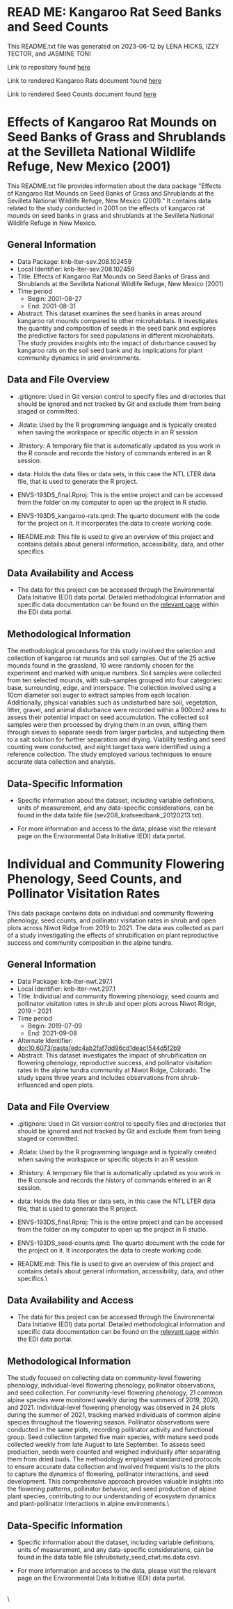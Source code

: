 # READ ME: Kangaroo Rat Seed Banks and Seed Counts

This README.txt file was generated on 2023-06-12 by LENA HICKS, IZZY TECTOR, and JASMINE TONI

Link to repository found [here](https://github.com/itector/ENVS-193DS_final)

Link to rendered Kangaroo Rats document found [here]()

Link to rendered Seed Counts document found [here]()


# Effects of Kangaroo Rat Mounds on Seed Banks of Grass and Shrublands at the Sevilleta National Wildlife Refuge, New Mexico (2001)

This README.txt file provides information about the data package "Effects of Kangaroo Rat Mounds on Seed Banks of Grass and Shrublands at the Sevilleta National Wildlife Refuge, New Mexico (2001)." It contains data related to the study conducted in 2001 on the effects of kangaroo rat mounds on seed banks in grass and shrublands at the Sevilleta National Wildlife Refuge in New Mexico.

## General Information

-   Data Package: knb-lter-sev.208.102459
-   Local Identifier: knb-lter-sev.208.102459
-   Title: Effects of Kangaroo Rat Mounds on Seed Banks of Grass and Shrublands at the Sevilleta National Wildlife Refuge, New Mexico (2001)
-   Time period
    -   Begin: 2001-08-27
    -   End: 2001-08-31
-   Abstract: This dataset examines the seed banks in areas around kangaroo rat mounds compared to other microhabitats. It investigates the quantity and composition of seeds in the seed bank and explores the predictive factors for seed populations in different microhabitats. The study provides insights into the impact of disturbance caused by kangaroo rats on the soil seed bank and its implications for plant community dynamics in arid environments.

## Data and File Overview

-   .gitignore: Used in Git version control to specify files and directories that should be ignored and not tracked by Git and exclude them from being staged or committed.

-   .Rdata: Used by the R programming language and is typically created when saving the workspace or specific objects in an R session

-   .Rhistory: A temporary file that is automatically updated as you work in the R console and records the history of commands entered in an R session.

-   data: Holds the data files or data sets, in this case the NTL LTER data file, that is used to generate the R project.

-   ENVS-193DS_final.Rproj: This is the entire project and can be accessed from the folder on my computer to open up the project in R studio.

-   ENVS-193DS_kangaroo-rats.qmd: The quarto document with the code for the project on it. It incorporates the data to create working code.

-   README.md: This file is used to give an overview of this project and contains details about general information, accessibility, data, and other specifics.

## Data Availability and Access

-   The data for this project can be accessed through the Environmental Data Initiative (EDI) data portal. Detailed methodological information and specific data documentation can be found on the [relevant page](https://doi.org/10.6073/pasta/968299a53784f9649eb67f421cc33340) within the EDI data portal.

## Methodological Information

The methodological procedures for this study involved the selection and collection of kangaroo rat mounds and soil samples. Out of the 25 active mounds found in the grassland, 10 were randomly chosen for the experiment and marked with unique numbers. Soil samples were collected from ten selected mounds, with sub-samples grouped into four categories: base, surrounding, edge, and interspace. The collection involved using a 10cm diameter soil auger to extract samples from each location. Additionally, physical variables such as undisturbed bare soil, vegetation, litter, gravel, and animal disturbance were recorded within a 900cm2 area to assess their potential impact on seed accumulation. The collected soil samples were then processed by drying them in an oven, sifting them through sieves to separate seeds from larger particles, and subjecting them to a salt solution for further separation and drying. Viability testing and seed counting were conducted, and eight target taxa were identified using a reference collection. The study employed various techniques to ensure accurate data collection and analysis.

## Data-Specific Information

-   Specific information about the dataset, including variable definitions, units of measurement, and any data-specific considerations, can be found in the data table file (sev208_kratseedbank_20120213.txt).

-   For more information and access to the data, please visit the relevant page on the Environmental Data Initiative (EDI) data portal.

# Individual and Community Flowering Phenology, Seed Counts, and Pollinator Visitation Rates

This data package contains data on individual and community flowering phenology, seed counts, and pollinator visitation rates in shrub and open plots across Niwot Ridge from 2019 to 2021. The data was collected as part of a study investigating the effects of shrubification on plant reproductive success and community composition in the alpine tundra.

## General Information

-   Data Package: knb-lter-nwt.297.1
-   Local Identifier: knb-lter-nwt.297.1
-   Title: Individual and community flowering phenology, seed counts and pollinator visitation rates in shrub and open plots across Niwot Ridge, 2019 - 2021
-   Time period
    -   Begin: 2019-07-09
    -   End: 2021-09-08
-   Alternate Identifier: <doi:10.6073/pasta/edc4ab2faf7dd96cd1deac1544d5f2b9>
-   Abstract: This dataset investigates the impact of shrubification on flowering phenology, reproductive success, and pollinator visitation rates in the alpine tundra community at Niwot Ridge, Colorado. The study spans three years and includes observations from shrub-influenced and open plots.

## Data and File Overview

-   .gitignore: Used in Git version control to specify files and directories that should be ignored and not tracked by Git and exclude them from being staged or committed.

-   .Rdata: Used by the R programming language and is typically created when saving the workspace or specific objects in an R session

-   .Rhistory: A temporary file that is automatically updated as you work in the R console and records the history of commands entered in an R session.

-   data: Holds the data files or data sets, in this case the NTL LTER data file, that is used to generate the R project.

-   ENVS-193DS_final.Rproj: This is the entire project and can be accessed from the folder on my computer to open up the project in R studio.

-   ENVS-193DS_seed-counts.qmd: The quarto document with the code for the project on it. It incorporates the data to create working code.

-   README.md: This file is used to give an overview of this project and contains details about general information, accessibility, data, and other specifics.\

## Data Availability and Access

-   The data for this project can be accessed through the Environmental Data Initiative (EDI) data portal. Detailed methodological information and specific data documentation can be found on the [relevant page](https://doi.org/10.6073/pasta/968299a53784f9649eb67f421cc33340) within the EDI data portal.

## Methodological Information

The study focused on collecting data on community-level flowering phenology, individual-level flowering phenology, pollinator observations, and seed collection. For community-level flowering phenology, 21 common alpine species were monitored weekly during the summers of 2019, 2020, and 2021. Individual-level flowering phenology was observed in 24 plots during the summer of 2021, tracking marked individuals of common alpine species throughout the flowering season. Pollinator observations were conducted in the same plots, recording pollinator activity and functional group. Seed collection targeted five main species, with mature seed pods collected weekly from late August to late September. To assess seed production, seeds were counted and weighed individually after separating them from dried buds. The methodology employed standardized protocols to ensure accurate data collection and involved frequent visits to the plots to capture the dynamics of flowering, pollinator interactions, and seed development. This comprehensive approach provides valuable insights into the flowering patterns, pollinator behavior, and seed production of alpine plant species, contributing to our understanding of ecosystem dynamics and plant-pollinator interactions in alpine environments.\

## Data-Specific Information

-   Specific information about the dataset, including variable definitions, units of measurement, and any data-specific considerations, can be found in the data table file (shrubstudy_seed_ctwt.ms.data.csv).

-   For more information and access to the data, please visit the relevant page on the Environmental Data Initiative (EDI) data portal.

\
\
